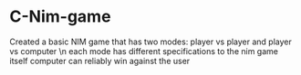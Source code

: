 # C-Nim-game

Created a basic NIM game that has two modes: player vs player and player vs computer \n
each mode has different specifications to the nim game itself
computer can reliably win against the user
